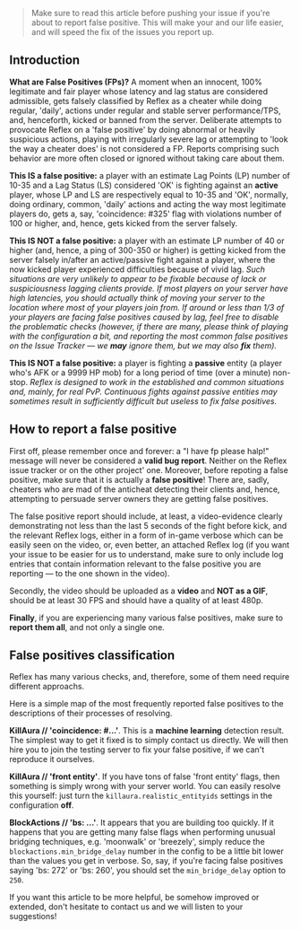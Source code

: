> Make sure to read this article before pushing your issue if you're about to report false positive.
> This will make your and our life easier, and will speed the fix of the issues you report up.



## Introduction

**What are False Positives (FPs)?** A moment when an innocent, 100% legitimate and fair player whose latency and lag status are considered admissible, gets falsely classified by Reflex as a cheater while doing regular, 'daily', actions under regular and stable server performance/TPS, and, henceforth, kicked or banned from the server. Deliberate attempts to provocate Reflex on a 'false positive' by doing abnormal or heavily suspicious actions, playing with irregularly severe lag or attempting to 'look the way a cheater does' is not considered a FP. Reports comprising such behavior are more often closed or ignored without taking care about them.


**This IS a false positive:** a player with an estimate Lag Points (LP) number of 10-35 and a Lag Status (LS) considered 'OK' is fighting against an **active** player, whose LP and LS are respectively equal to 10-35 and 'OK', normally, doing ordinary, common, 'daily' actions and acting the way most legitimate players do, gets a, say, 'coincidence: #325' flag with violations number of 100 or higher, and, hence, gets kicked from the server falsely.


**This IS __NOT__ a false positive:** a player with an estimate LP number of 40 or higher (and, hence, a ping of 300-350 or higher) is getting kicked from the server falsely in/after an active/passive fight against a player, where the now kicked player experienced difficulties because of vivid lag. *Such situations are very unlikely to appear to be fixable because of lack or suspiciousness lagging clients provide. If most players on your server have high latencies, you should actually think of moving your server to the location where most of your players join from. If around or less than 1/3 of your players are facing false positives caused by lag, feel free to disable the problematic checks (however, if there are many, please think of playing with the configuration a bit, and reporting the most common false positives on the Issue Tracker — we **may** ignore them, but we may also **fix** them).*


**This IS __NOT__ a false positive:** a player is fighting a **passive** entity (a player who's AFK or a 9999 HP mob) for a long period of time (over a minute) non-stop. *Reflex is designed to work in the established and common situations and, mainly, for real PvP. Continuous fights against passive entities may sometimes result in sufficiently difficult but useless to fix false positives.*




## How to report a false positive

First off, please remember once and forever: a "I have fp please halp!" message will never be considered a **valid bug report**. Neither on the Reflex issue tracker or on the other project' one. Moreover, before repoting a false positive, make sure that it is actually a **false positive**! There are, sadly, cheaters who are mad of the anticheat detecting their clients and, hence, attempting to persuade server owners they are getting false positives. 


The false positive report should include, at least, a video-evidence clearly demonstrating not less than the last 5 seconds of the fight before kick, and the relevant Reflex logs, either in a form of in-game verbose which can be easily seen on the video, or, even better, an attached Reflex log (if you want your issue to be easier for us to understand, make sure to only include log entries that contain information relevant to the false positive you are reporting — to the one shown in the video).


Secondly, the video should be uploaded as a **video** and **__NOT__ as a GIF**, should be at least 30 FPS and should have a quality of at least 480p.


**Finally**, if you are experiencing many various false positives, make sure to **report them all**, and not only a single one. 


## False positives classification

Reflex has many various checks, and, therefore, some of them need require different approachs.

Here is a simple map of the most frequently reported false positives to the descriptions of their processes of resolving.


**KillAura // 'coincidence: #...'**. This is a **machine learning** detection result. The simplest way to get it fixed is to simply contact us directly. We will then hire you to join the testing server to fix your false positive, if we can't reproduce it ourselves.


**KillAura // 'front entity'**. If you have tons of false 'front entity' flags, then something is simply wrong with your server world. You can easily resolve this yourself: just turn the `killaura.realistic_entityids` settings in the configuration **off**.


**BlockActions // 'bs: ...'**. It appears that you are building too quickly. If it happens that you are getting many false flags when performing unusual bridging techniques, e.g. 'moonwalk' or 'breezely', simply reduce the `blockactions.min_bridge_delay` number in the config to be a little bit lower than the values you get in verbose. So, say, if you're facing false positives saying 'bs: 272' or 'bs: 260', you should set the `min_bridge_delay` option to `250`.




If you want this article to be more helpful, be somehow improved or extended, don't hesitate to contact us and we will listen to your suggestions!
